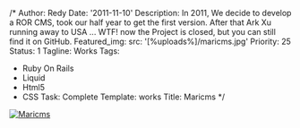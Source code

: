 /*
Author: Redy
Date: '2011-11-10'
Description: In 2011, We decide to develop a ROR CMS, took our half year to get the
  first version. After that Ark Xu running away to USA ... WTF! now the Project is
  closed, but you can still find it on GitHub.
Featured_img:
  src: '[%uploads%]/maricms.jpg'
Priority: 25
Status: 1
Tagline: Works
Tags:
- Ruby On Rails
- Liquid
- Html5
- CSS
Task: Complete
Template: works
Title: Maricms
*/
<p>  <a class="lightbox-gallery" href="/[%uploads%]/maricms_1.jpg">    <img src="/[%uploads%]/maricms_1.jpg" alt="Maricms" />  </a></p>